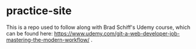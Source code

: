 # practice-site

This is a repo used to follow along with Brad Schiff's Udemy course, which can be found here: https://www.udemy.com/git-a-web-developer-job-mastering-the-modern-workflow/ .

